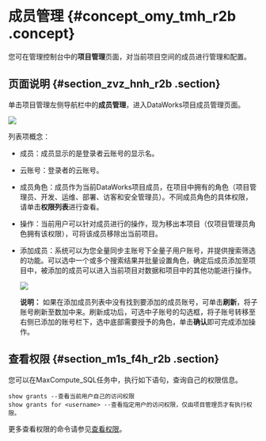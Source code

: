 # 成员管理 {#concept_omy_tmh_r2b .concept}

您可在管理控制台中的**项目管理**页面，对当前项目空间的成员进行管理和配置。

## 页面说明 {#section_zvz_hnh_r2b .section}

单击项目管理左侧导航栏中的**成员管理**，进入DataWorks项目成员管理页面。

![](http://static-aliyun-doc.oss-cn-hangzhou.aliyuncs.com/assets/img/16385/15367414408741_zh-CN.png)

列表项概念：

-   成员：成员显示的是登录者云账号的显示名。
-   云账号：登录者的云账号。
-   成员角色：成员作为当前DataWorks项目成员，在项目中拥有的角色（项目管理员、开发、运维、部署、访客和安全管理员）。不同成员角色的具体权限，请单击**权限列表**进行查看。
-   操作：当前用户可以针对成员进行的操作，现为移出本项目（仅项目管理员角色拥有该权限），可将该成员移除出当前项目。
-   添加成员：系统可以为您全量同步主账号下全量子用户账号，并提供搜索筛选的功能。可以选中一个或多个搜索结果并批量设置角色，确定后成员添加至项目中，被添加的成员可以进入当前项目对数据和项目中的其他功能进行操作。

    ![](http://static-aliyun-doc.oss-cn-hangzhou.aliyuncs.com/assets/img/16385/15367414408742_zh-CN.png)

    **说明：** 如果在添加成员列表中没有找到要添加的成员账号，可单击**刷新**，将子账号刷新至数加中来。刷新成功后，可选中子账号的勾选框，将子账号转移至右侧已添加的账号栏下，选中底部需要授予的角色，单击**确认**即可完成添加操作。


## 查看权限 {#section_m1s_f4h_r2b .section}

您可以在MaxCompute\_SQL任务中，执行如下语句，查询自己的权限信息。

```
show grants --查看当前用户自己的访问权限
show grants for <username> --查看指定用户的访问权限，仅由项目管理员才有执行权限。
```

更多查看权限的命令请参见[查看权限](https://www.alibabacloud.com/help/doc-detail/27936.htm)。

